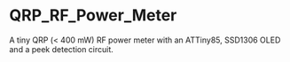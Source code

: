 # QRP_RF_Power_Meter

A tiny QRP (< 400 mW) RF power meter with an ATTiny85, SSD1306 OLED and a peek detection circuit.
